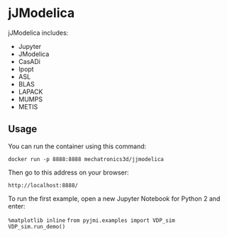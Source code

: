 # jJModelica

jJModelica includes:

   - Jupyter
   - JModelica
   - CasADi
   - Ipopt
   - ASL
   - BLAS
   - LAPACK
   - MUMPS
   - METIS

## Usage
You can run the container using this command:

`docker run -p 8888:8888 mechatronics3d/jjmodelica`

Then go to this address on your browser:

`http://localhost:8888/`

To run the first example, open a new Jupyter Notebook for Python 2 and enter:

`%matplotlib inline`
 `from pyjmi.examples import VDP_sim`
 `VDP_sim.run_demo()`
